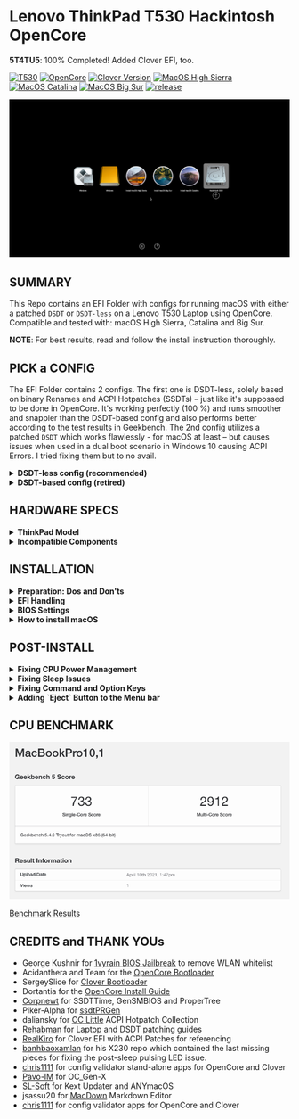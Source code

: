 # Lenovo ThinkPad T530 Hackintosh OpenCore

**5T4TU5**: 100% Completed! Added Clover EFI, too.

[![T530](https://img.shields.io/badge/ThinkPad-T530-informational.svg)](https://psref.lenovo.com/syspool/Sys/PDF/withdrawnbook/ThinkPad_T530.pdf)
[![OpenCore](https://img.shields.io/badge/OpenCore-0.7.0-orange.svg)](https://github.com/acidanthera/OpenCorePkg/releases/latest)
[![Clover Version](https://img.shields.io/badge/Clover-r5134-important.svg)](https://github.com/CloverHackyColor/CloverBootloader/releases/tag/5134)
[![MacOS High Sierra](https://img.shields.io/badge/macOS-10.13.6-white.svg)](https://support.apple.com/kb/SP765?locale=en_US) 
[![MacOS Catalina](https://img.shields.io/badge/macOS-10.15.7-white.svg)](https://www.apple.com/li/macos/catalina/) 
[![MacOS Big Sur](https://img.shields.io/badge/macOS-11.3.1-white.svg)](https://www.apple.com/macos/big-sur/)
[![release](https://img.shields.io/badge/Download-latest-success.svg)](https://github.com/5T33Z0/Lenovo-T530-Hackinosh-OpenCore/releases)

![](https://github.com/5T33Z0/Lenovo-T530-Hackinosh-OpenCore/blob/main/Pics/BootPicker.png)

## SUMMARY

This Repo contains an EFI Folder with configs for running macOS with either a patched `DSDT` or `DSDT-less` on a Lenovo T530 Laptop using OpenCore. Compatible and tested with: macOS High Sierra, Catalina and Big Sur.

**NOTE**: For best results, read and follow the install instruction thoroughly. 

## PICK a CONFIG

The EFI Folder contains 2 configs. The first one is DSDT-less, solely based on binary Renames and ACPI Hotpatches (SSDTs) – just like it's suppossed to be done in OpenCore. It's working perfectly (100 %) and runs smoother and snappier than the DSDT-based config and also performs better according to the test results in Geekbench. The 2nd config utilizes a patched `DSDT` which works flawlessly - for macOS at least – but causes issues when used in a dual boot scenario in Windows 10 causing ACPI Errors. I tried fixing them but to no avail.

<details>
<summary><strong>DSDT-less config (recommended)</strong></summary>

### Hotpatch-based config (DSDT-less)
This config is for running macOS without a patched `DSDT` – it relies solely on binary Renames and ACPI Hotpatches (SSDTs) instead, which is the recommended method for using OpenCore anyway. You need to rename it to `config.plist` in order to make it bootable. Since this config does not rely on a patched DSDT which might mismatch the system's DSDT for the installed BIOS, the process of hotpatching is more precise and independent of the installed BIOS version.

So, instead of just replacing the whole system `DSDT` with a patched one during boot, only the things which need fixing are patched-in on the fly. This makes the system boot faster, run smoother and snappier and slightly improves overall performance as well.

**NOTE**: By default, the iGPU (IntelHD 4000) is configured for T530 models with `HD+` panels (≥ 1600x900 px). If you have a model with a `HD` panel (1366x768 px), you need to enable the other Framebuffer-Patch under `DevicePropeties` instead. See section "Preparation: Dos and Don'ts" for Details.

**Config Validation:**

![](https://github.com/5T33Z0/Lenovo-T530-Hackinosh-OpenCore/blob/main/Pics/ConfigValidation.png)

</details>
<details>
<summary><strong>DSDT-based config (retired)</strong></summary>

### DSDT-based config
This config is working well for T530 Models in macOS and supports both HD and HD+ display panels but causes ACPI errors when used alongside Windows 10 in a dual boot setup with one physical drive.

If you simply want to a well-running system for running macOS, use this config! You need to rename it to `config.plist` in order to boot with this. But before you do, open the config and have a look at the `ACPI > Add` section. Enable either `DSDT-HD.aml` or `DSDT-HD+.aml` *(never both)* depending on the display panel of your T530:

`AAPL,ig-platform-id` `04006601` = **HD+** = 1600x900 px </br>
`AAPL,ig-platform-id` `03006601` = **HD** = 1366x768 px

Check the comments of the entries to decide which one you need to enable. By default, the DSDT for HD+ panels is enabled.

**NOTE**: The DSDT-based config and associated .aml files have since been retired and removed from current relelease to reduce clutter and prevent user errors. Last release that contains them is: OC 070 v1.0 (2021-05-03)   
</details>

## HARDWARE SPECS
<details>
<summary><strong>ThinkPad Model</strong></summary>

### ThinkPad T530 Specs 
| Component           | Details                                       |
| ------------------: | :-------------------------------------------- |
| Model               | Lenovo ThinkPad T530, Model# 2429-62G         |
| BIOS Version        | 2.77, unlocked with 1vyRain                   |
| Processor           | Intel(r) Core i7 3630QM                       |
| Memory              | 16GB Samsung DDR3 1600MHz, Dual-Channel       |
| Hard Disk           | Samsung 840 Evo 250GB                         |
| Integrated Graphics | Intel(r) HD Graphics 4000                     |
| Display             | 15.6" HD+ TFT Display (1600x900 px)           |
| Audio               | Realtek ALC269VC Rev.3 (Layout-id:`29`)       |
| Ethernet            | Intel(r) 82579LM Gigabit Network Connection   |
| WIFI+BT             | Broadcom BCM94352HMB DW1550, 802.11 a/b/g/n/ac|
| Docking Stattion    | Lenovo ThinkPad 4338 Mini Dock plus Series 3  |
</details>
<details>
<summary><strong>Incompatible Components</strong></summary>

### Incompatible Hardware
- [ ] NVIDIA Optimus GPU is not supported by macOS and must be disabled in BIOS - otherwise no Boot!
- [ ] Fingerprint Reader - model not supported by macOS
- [ ] VGA Port is not working: [Intel HD Graphics VGA Support](https://github.com/acidanthera/WhateverGreen/blob/master/Manual/FAQ.IntelHD.en.md#vga-support)
</details>

## INSTALLATION
<details>
<summary><strong>Preparation: Dos and Don'ts</strong></summary>

### Dos and Don'ts
Before you copy the EFI onto your system SSD/HDD, you should do the following:

- **Testing**: Test the EFI folder first using a FAT32 formatted USB Stick!
- **SMBIOS**: Create SMBIOS infos using GenSMBIOS and add the data to `PlatformInfo > Generic`. High Sierra and Catalina require `MacBookPro10,1`, Big Sur requires `MaBookPro11,1`!
- **Integrated Graphics**: 
Two variants of T530 models with different display panels and screen resolutions exist: `HD+` and `HD` models. Both are using different identifiers:

	`AAPL,ig-platform-id 04006601` = HD+ ≥ 1600x900 px </br>
	`AAPL,ig-platform-id 03006601` = HD = 1366x768 px

	By default, the Framebuffer-Patch for `HD+` models is enabled in the config under `DeviceProperties` > `PciRoot(0x0)/Pci(0x2,0x0)`.

	If your model uses a `HD` panel, you need to disable `PciRoot(0x0)/Pci(0x2,0x0)` by placing a `#` in front of it. 
	Next, enable "#PciRoot(0x0)/Pci(0x2,0x0) 1366x768 px" instead. Delete the leading `#` and the description after the bracket, so that it looks this: `PciRoot(0x0)/Pci(0x2,0x0)`.
	
	**HINT**: if your screen turns off during boot, you are using the wrong Framebuffer-Patch!

- **System Integrity Protection (SIP)**
  - For Catalina: `MacBookPro10,1` or 10,2 (depending on CPU) and `csr-active-config: FF070000` to deactivate SIP
  - For Big Sur: `MacBookPro11,1` or 11,2 (depending on CPU) and `csr-active-config: 67080000` to deactivate SIP
- **CPU**
  - The `SSDT-PM.aml` inside the ACPI Folder is for an **Intel i7 3630QM**. If you use a differnt CPU, disable it in the config and create your own using `ssdtPRGEN` in Post-Install. (See 'Fixing CPU Power Management' in the 'Post-Install Section')
- **Wifi/Bluetooth**
  - Built-in Intel Wifi/Bluetooth may work. Have a look at [OpenIntelWireless](https://github.com/OpenIntelWireless) to check if your card is supported yet.
  - 3rd Party cards require the `1vyrain` jailbreak to unlock the BIOS in order to disable WLAN Whitelist (unless the 3rd party card is whitelisted)
  - Broadcom cards require an additional kext for Bluetooth. Either `BrcmFirmwareData.kext` in "EFI > OC > Kexts" which will be injected through OpenCore or
    `BrcmFirmwareRepo.kext` which needs to be installed into S/L/E since it cannot be injected by bootloaders, but works a bit more efficient according to the documentation.
  - If you use a card from a different vendor replace the Kext(s) for networking for your device and update your config before trying to boot with this EFI.
- **Editing/Updating config files:**
  - If you create Snapshots for the DSDT-less config using `ProperTree`, make sure to disable the "ACPI > Add" entries for `DSDT` files afterwards. Best practice would be to delete both DSDTs from the EFI anyway, if you use the DSDT-less config.
  - DON'T create Snapshots for the config_DSDT.plist which is using the DSDT Files. Because this will add all the SSDTs back in, which are unnecessary since all these patches exist in the patched DSDT already. If you plan to use the DSDT-based config, you should delete all of the SSDTs except for `SSDT-PM`.
 - **Kexts**
  - `NoTouchID.kext` is no longer necessary for macOS 10.15.7 and beyond, so you can disable it (it's excluded from current release anyway).
- **Backlight Brightness Level tweaks**: 
  - Set boot-arg `applbkl=1` for reasonable maximum brightness level controlled by `WhateverGreen`. 
  - Set boot-arg `applbkl=0` for increased maximum brightness as defined in `SSDT-PNLF.aml`
</details>
<details>
<summary><strong>EFI Handling</strong></summary>

### EFI How To
0. Download the EFI Folder from the `Releases` Section on the right and unpack it
1. Read "Preparations" Section first
2. Rename the config file of your choice to "config.plist"
3. Mount the EFI
4. Replace EFI Folder
5. Restart
6. **IMPORTANT**: Perform a NVRAM Reset (in Bootpicker, hit Space Bar and select Clean NVRAM). Especially important when switching from a DSDT to DSDT-less config!
7. Reboot again
8. Select macOS to boot. It's currently configured for running Catalina. If you want to run Big Sur, you need to use SMBIOS 11,x. You can research a suitable/matching SMBIOS for your CPU on everymac.com

**NOTE**: If your macOS Drive or macOS Installer does not shown up in the BootPicker, enable `ConnectDrivers` in the Config located under `UEFI`.
</details>
<details>
<summary><strong>BIOS Settings</strong></summary>

### BIOS Settings
**Latest BIOS Version:** `2.77`
[**DOWNLOAD**](https://pcsupport.lenovo.com/us/en/products/laptops-and-netbooks/thinkpad-t-series-laptops/thinkpad-t530/downloads/ds029246?clickid=RhAUWZ1-exyLRCuwUx0Mo3ELUkERY-RmHTlwSg0&Program=3786&pid=269814&acid=ww%3Aaffiliate%3A74clty&cid=de%3Aaffiliate%3Axg02ds)

**CONFIG [TAB]**

* USB UEFI BIOS Support: `Enabled`
* USB 3.0 Mode: `Enabled`
* Display > Boot Display Device: `ThinkPad LCD`
* Display > OS Detection for NVIDIA Optimus: `Disabled`
* SATA > SATA Controller Mode: `XHCI`
* CPU > Core Multi-Processing: `Enabled`
* CPU > Intel (R) Hyper-Threading: `Enabled` (CPU must support it)

**SECURITY [TAB]**

* Security Chip: `Disabled`
* UEFI BIOS Update Options > Flash BIOS Updating by End-Users: `Enabled`
* UEFI BIOS Update Options > Secure Rollback Prevention: `Enabled`
* Memory Protection: `Enabled`
* Virtualization > Intel (R) Virtualization Technology: `Enabled` (Relevant for Windows only, disabled in macOS via `DisableIOMapper` Quirk)
* I/O Port Access (`Disable` the following devices/features):
	* Wireless WAN
	* ExpressCard Slot
	* eSATA Port
	* Fingerprint Reader
	* Antitheft and Computrace
	* Secure Boot: `Disabled`

**STARTUP [TAB]**

* Boot (Set the Order of Boot devices. Set HDD/SSD as first device)
* UEFI/Legacy Boot: `UEFI only`
* CSM Support: `Disabled`
* Boot Mode: `Quick`
* Boot Order Lock: `Enabled` Enable this *after* you've set-up the order of the Boot Drives. This prohibits `WindowsBootManager` from taking over the first slot of the boot drives.
</details>
<details>
<summary><strong>How to install macOS</strong></summary>

### Installing macOS
If you have already have macOS installed but want to perform a clean install, you can either download macOS from the App Store or use [**ANYmacOS**](https://www.sl-soft.de/en/anymacos/). It's a hassle-free App than can download High Sierra, Catalina and Big Sur and also create a USB Installer for you.

If you are on Windows or Linux follow the guide provided by [Dortania](https://dortania.github.io/OpenCore-Install-Guide/installer-guide/#making-the-installer)
</details>

## POST-INSTALL
<details>
<summary><strong>Fixing CPU Power Management</strong></summary>

### Fixing CPU Power Management 
1. Open Config
2. Enable the 2 Patches under "ACPI > Delete" (`Drop CpuPm` and `Drop Cpu0Ist`)
3. Save config and reboot
4. Install [ssdtPRGen](https://github.com/Piker-Alpha/ssdtPRGen.sh)
5. Open Terminal and type: sudo /Users/YOURUSERNAME/ssdtPRGen.sh
6. Go to Users/YOURUSERNAME/Library/ssdtPRGen. There you'll find an ssdt.aml
7. Rename `ssdt.aml` to `SSDT-PM.aml` and replace the one in EFI > OC > ACPI with it
8. In config, go to ACPI > Add and re-enable `SSDT-PM.aml` if it is disabled.
9. Disable the two patches from step 2 again.
10. Save config and reboot. 

CPU Power Management should work fine after that. Optionally, you can install Intel Power Gadget to check if the CPU runs within it's specs.

**NOTE 1**: Only necessarry if you use a differnt CPU than i7 3630QM </br>
**NOTE 2**: You can also add modifiers to the terminal command for building the SSDT. You can - for example - drop the low frequency from their default 1200 MHz to 900 MHz in 100 mHz increments, but no lower than that. Otherwise the system crashes during boot. I suggests you experiement with the modifiers a bit.</br>
**NOTE 3**: If you feel really confident and enthusiastic you could also re-enable XCPM. But in my experience the machine does not perform as good. You can follow this guide if you're so inclined: https://github.com/5T33Z0/Lenovo-T530-Hackinosh-OpenCore/blob/main/Guides/Enable%20XCPM.md
</details>
<details>
<summary><strong>Fixing Sleep Issues</strong></summary>

### Fixing Sleepimage
If you have issues with sleep, run the following commands in Terminal:

	sudo pmset hibernatemode 0
	sudo rm /var/vm/sleepimage
	sudo touch /var/vm/sleepimage
	sudo chflags uchg /var/vm/sleepimage
</details>
<details>
<summary><strong>Fixing Command and Option Keys</strong></summary>

### Fixing Command and Option Keys positions
By default, in macOS the [**ALT**] key is the [**CMD**] Key and the [**Windows**] Key is the [**Option Key**]. To switch them around, open System Settings > Keyboard. On the right there's a button for "Special Keys". Just switch the Option and Command keys to the opposite and everything's fine.
</details>
<details>
<summary><strong>Adding `Eject` Button to the Menu bar</strong></summary>

### Eject Button 
macOS locks the optical drive sometimes so that you can't open it with the physical eject button – even if no media is present. To fix this you have 2 Options.

- Option 1: Adding an Eject Button to the Menu Bar
	- Go to `System > Library > CoreService > Menu Extras` and double-click on `Eject.menu`. This adds an Eject Button to the Menu Bar.

- Option 2: Press and hold the `INS` button (right below the Power Button) until the Eject Icon appears on the screen and the CD tray opens.
</details>

## CPU BENCHMARK

![Screenshot](https://github.com/5T33Z0/Lenovo-T530-Hackinosh-OpenCore/blob/main/Pics/benchmark_latest.png)

[Benchmark Results](https://browser.geekbench.com/v5/cpu/7355955)

## CREDITS and THANK YOUs

- George Kushnir for [1vyrain BIOS Jailbreak](https://github.com/n4ru/1vyrain) to remove WLAN whitelist
- Acidanthera and Team for the [OpenCore Bootloader](https://github.com/acidanthera/OpenCorePkg)
- SergeySlice for [Clover Bootloader](https://github.com/CloverHackyColor/CloverBootloader)
- Dortantia for the [OpenCore Install Guide](https://dortania.github.io/OpenCore-Install-Guide)
- [Corpnewt](https://github.com/corpnewt) for SSDTTime, GenSMBIOS and ProperTree
- Piker-Alpha for [ssdtPRGen](https://github.com/Piker-Alpha/ssdtPRGen.sh)
- daliansky for [OC Little](https://github.com/5T33Z0/OC-Little-Translated) ACPI Hotpatch Collection
- [Rehabman](https://github.com/RehabMan) for Laptop and DSDT patching guides
- [RealKiro](https://github.com/RealKiro/Hackintosh) for Clover EFI with ACPI Patches for referencing
- [banhbaoxamlan](https://github.com/banhbaoxamlan/X230-Hackintosh) for his X230 repo which contained the last missing pieces for fixing the post-sleep pulsing LED issue.
- [chris1111](https://github.com/chris1111) for config validator stand-alone apps for OpenCore and Clover
- [Pavo-IM](https://github.com/Pavo-IM/) for OC_Gen-X
- [SL-Soft](https://www.sl-soft.de/software/) for Kext Updater and ANYmacOS
- jsassu20 for [MacDown](https://macdown.uranusjr.com/) Markdown Editor
- [chris1111](https://github.com/chris1111) for config validator apps for OpenCore and Clover